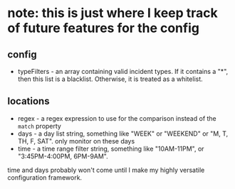 # note: this is just where I keep track of future features for the config

## config
 + typeFilters - an array containing valid incident types. If it contains a "\*", then this list is a blacklist. Otherwise, it is treated as a whitelist.


## locations
 + regex - a regex expression to use for the comparison instead of the `match` property
 + days - a day list string, something like "WEEK" or "WEEKEND" or "M, T, TH, F, SAT". only monitor on these days
 + time - a time range filter string, something like "10AM-11PM", or "3:45PM-4:00PM, 6PM-9AM". 

time and days probably won't come until I make my highly versatile configuration framework.

